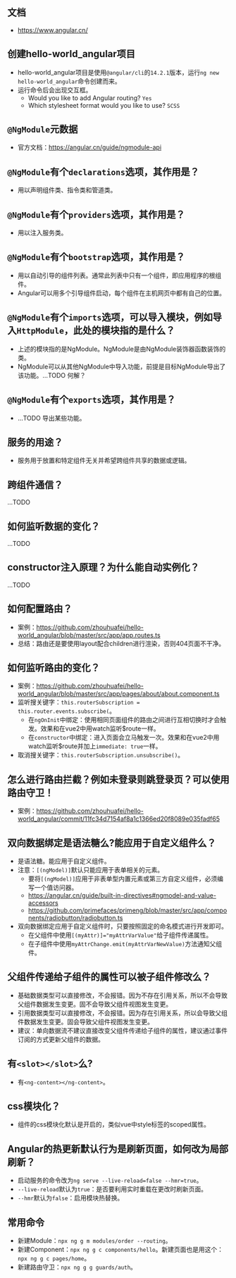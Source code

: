 ## 文档
* https://www.angular.cn/

## 创建hello-world_angular项目
* hello-world_angular项目是使用`@angular/cli`的`14.2.1`版本，运行`ng new hello-world_angular`命令创建而来。
* 运行命令后会出现交互框。
  - Would you like to add Angular routing? `Yes`
  - Which stylesheet format would you like to use? `SCSS`

## `@NgModule`元数据
* 官方文档：https://angular.cn/guide/ngmodule-api

## `@NgModule`有个`declarations`选项，其作用是？
* 用以声明组件类、指令类和管道类。

## `@NgModule`有个`providers`选项，其作用是？
* 用以注入服务类。

## `@NgModule`有个`bootstrap`选项，其作用是？
* 用以自动引导的组件列表。通常此列表中只有一个组件，即应用程序的根组件。
* Angular可以用多个引导组件启动，每个组件在主机网页中都有自己的位置。

## `@NgModule`有个`imports`选项，可以导入模块，例如导入`HttpModule`，此处的模块指的是什么？
* 上述的模块指的是NgModule。NgModule是由NgModule装饰器函数装饰的类。
* NgModule可以从其他NgModule中导入功能，前提是目标NgModule导出了该功能。...TODO 何解？

## `@NgModule`有个`exports`选项，其作用是？
* ...TODO 导出某些功能。

## 服务的用途？
* 服务用于放置和特定组件无关并希望跨组件共享的数据或逻辑。

## 跨组件通信？
...TODO

## 如何监听数据的变化？
...TODO

## constructor注入原理？为什么能自动实例化？
...TODO

## 如何配置路由？
* 案例：https://github.com/zhouhuafei/hello-world_angular/blob/master/src/app/app.routes.ts
* 总结：路由还是要使用layout配合children进行渲染，否则404页面不干净。

## 如何监听路由的变化？
* 案例：https://github.com/zhouhuafei/hello-world_angular/blob/master/src/app/pages/about/about.component.ts
* 监听搜关键字：`this.routerSubscription = this.router.events.subscribe(`。
  - 在`ngOnInit`中绑定：使用相同页面组件的路由之间进行互相切换时才会触发。效果和在vue2中用watch监听$route一样。
  - 在`constructor`中绑定：进入页面会立马触发一次。效果和在vue2中用watch监听$route并加上`immediate: true`一样。
* 取消搜关键字：`this.routerSubscription.unsubscribe()`。

## 怎么进行路由拦截？例如未登录则跳登录页？可以使用路由守卫！
* 案例：https://github.com/zhouhuafei/hello-world_angular/commit/11fc34d7154af8a1c1366ed20f8089e035fadf65

## 双向数据绑定是语法糖么?能应用于自定义组件么？
* 是语法糖。能应用于自定义组件。
* 注意：`[(ngModel)]`默认只能应用于表单相关的元素。
  - 要将`[(ngModel)]`应用于非表单型内置元素或第三方自定义组件，必须编写一个值访问器。
  - https://angular.cn/guide/built-in-directives#ngmodel-and-value-accessors
  - https://github.com/primefaces/primeng/blob/master/src/app/components/radiobutton/radiobutton.ts
* 双向数据绑定应用于自定义组件时，只要按照固定的命名模式进行开发即可。
  - 在父组件中使用`[(myAttr)]="myAttrVarValue"`给子组件传递属性。
  - 在子组件中使用`myAttrChange.emit(myAttrVarNewValue)`方法通知父组件。

## 父组件传递给子组件的属性可以被子组件修改么？
* 基础数据类型可以直接修改，不会报错。因为不存在引用关系，所以不会导致父组件数据发生变更。固不会导致父组件视图发生变更。
* 引用数据类型可以直接修改，不会报错。因为存在引用关系，所以会导致父组件数据发生变更。固会导致父组件视图发生变更。
* 建议：单向数据流不建议直接改变父组件传递给子组件的属性，建议通过事件订阅的方式更新父组件的数据。

## 有`<slot></slot>`么?
* 有`<ng-content></ng-content>`。

## css模块化？
* 组件的css模块化默认是开启的，类似vue中style标签的scoped属性。

## Angular的热更新默认行为是刷新页面，如何改为局部刷新？
* 启动服务的命令改为`ng serve --live-reload=false --hmr=true`。
* `--live-reload`默认为`true`：是否要利用实时重载在更改时刷新页面。
* `--hmr`默认为`false`：启用模块热替换。

## 常用命令
* 新建Module：`npx ng g m modules/order --routing`。
* 新建Component：`npx ng g c components/hello`。新建页面也是用这个：`npx ng g c pages/home`。
* 新建路由守卫：`npx ng g g guards/auth`。
